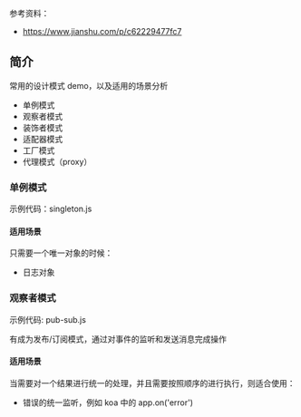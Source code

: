 参考资料：

- https://www.jianshu.com/p/c62229477fc7

## 简介

常用的设计模式 demo，以及适用的场景分析

- 单例模式
- 观察者模式
- 装饰者模式
- 适配器模式
- 工厂模式
- 代理模式（proxy）

### 单例模式

示例代码：singleton.js

#### 适用场景

只需要一个唯一对象的时候：

- 日志对象

### 观察者模式

示例代码: pub-sub.js

有成为发布/订阅模式，通过对事件的监听和发送消息完成操作

#### 适用场景

当需要对一个结果进行统一的处理，并且需要按照顺序的进行执行，则适合使用：

- 错误的统一监听，例如 koa 中的 app.on('error')
